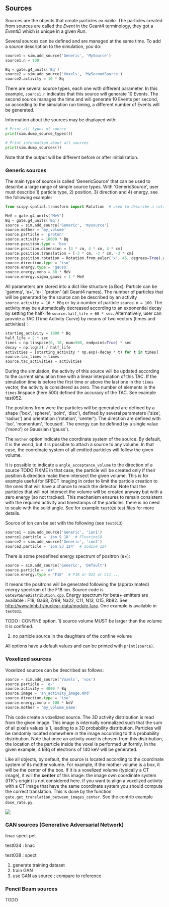 ## Sources

Sources are the objects that create particles *ex nihilo*. The particles created from sources are called the *Event* in the Geant4 terminology, they got a *EventID* which is unique in a given *Run*.

Several sources can be defined and are managed at the same time. To add a source description to the simulation, you do:

```python
source1 = sim.add_source('Generic', 'MySource')
source1.n = 100

Bq = gate.g4_units('Bq')
source2 = sim.add_source('Voxels', 'MySecondSource')
source2.activity = 10 * Bq
```

There are several source types, each one with different parameter. In this example, `source1.n` indicates that this source will generate 10 Events. The second source manages the time and will generate 10 Events per second, so according to the simulation run timing, a different number of Events will be generated.

Information about the sources may be displayed with:

```python
# Print all types of source
print(sim.dump_source_types())

# Print information about all sources
print(sim.dump_sources())
```

Note that the output will be different before or after initialization.

### Generic sources

The main type of source is called 'GenericSource' that can be used to describe a large range of simple source types. With 'GenericSource', user must describe 1) particle type, 2) position, 3) direction and 4) energy, see the following example:

```python
from scipy.spatial.transform import Rotation  # used to describe a rotation matrix

MeV = gate.g4_units('MeV')
Bq = gate.g4_units('Bq')
source = sim.add_source('Generic', 'mysource')
source.mother = 'my_volume'
source.particle = 'proton'
source.activity = 10000 * Bq
source.position.type = 'box'
source.position.dimension = [4 * cm, 4 * cm, 4 * cm]
source.position.translation = [-3 * cm, -3 * cm, -3 * cm]
source.position.rotation = Rotation.from_euler('x', 45, degrees=True).as_matrix()
source.direction.type = 'iso'
source.energy.type = 'gauss'
source.energy.mono = 80 * MeV
source.energy.sigma_gauss = 1 * MeV
```

All parameters are stored into a dict like structure (a Box). Particle can be 'gamma', 'e+', 'e-', 'proton' (all Geant4 names). The number of particles that will be generated by the source can be described by an activity `source.activity = 10 * MBq` or by a number of particle `source.n = 100`. The activity may be automatically decreased according to an exponential decay by setting the half-life `source.half_life = 60 * sec`. Alternatively, user can provide a TAC (Time Activity Curve) by means of two vectors (times and activities) :
```python
starting_activity = 1000 * Bq
half_life = 2 * sec
times = np.linspace(0, 10, num=500, endpoint=True) * sec
decay = np.log(2) / half_life
activities = [starting_activity * np.exp(-decay * t) for t in times]
source.tac_times = times
source.tac_activities = activities
```


During the simulation, the activity of this source will be updated according to the current simulation time with a linear interpolation of this TAC. If the simulation time is before the first time or above the last one in the `times` vector, the activity is considered as zero. The number of elements in the `times` linspace (here 500) defined the accuracy of the TAC. See example test052.

The positions from were the particles will be generated are defined by a shape ('box', 'sphere', 'point', 'disc'), defined by several parameters ('size', 'radius') and orientation ('rotation', 'center'). The direction are defined with 'iso', 'momentum', 'focused'.
The energy can be defined by a single value ('mono') or Gaussian ('gauss').

The `mother` option indicate the coordinate system of the source. By default, it is the world, but it is possible to attach a source to any volume. In that case, the coordinate system of all emitted particles will follow the given volume.

It is possible to indicate a `angle_acceptance_volume` to the direction of a source TODO FIXME
In that case, the particle will be created only if their position & direction make them intersect the given volume. This is for example useful for SPECT imaging in order to limit the particle creation to the ones that will have a chance to reach the detector. Note that the particles that will not intersect the volume will be created anyway but with a zero energy (so not tracked). This mechanism ensures to remain consistent with the required activity and timestamps of the particles, there is no need to scale with the solid angle. See for example `test028` test files for more details.

Source of ion can be set with the following (see `test013`)

```python
source1 = sim.add_source('Generic', 'ion1')
source1.particle = 'ion 9 18'  # Fluorine18
source2 = sim.add_source('Generic', 'ion2')
source2.particle = 'ion 53 124'  # Iodine 124
```

There is some predefined energy spectrum of positron (e+):

```python
source = sim.add_source('Generic', 'Default')
source.particle = 'e+'
source.energy.type = 'F18'  # F18 or O15 or C11 ...
```

It means the positrons will be generated following the (approximated) energy spectrum of the F18 ion. Source code is `GateSPSEneDistribution.cpp`. Energy spectrum for beta+ emitters are available : F18, Ga68, Zr89, Na22, C11, N13, O15, Rb82. See http://www.lnhb.fr/nuclear-data/module-lara. One example is available in `test031`.



TODO : CONFINE option. 1) source volume MUST be larger than the volume it is confined.

2) no particle source in the daughters of the confine volume

All options have a default values and can be printed with `print(source)`.

### Voxelized sources

Voxelized sources can be described as follows:

```python
source = sim.add_source('Voxels', 'vox')
source.particle = 'e-'
source.activity = 4000 * Bq
source.image = 'an_activity_image.mhd'
source.direction.type = 'iso'
source.energy.mono = 100 * keV
source.mother = 'my_volume_name'
```

This code create a voxelized source. The 3D activity distribution is read from the given image. This image is internally normalized such that the sum of all pixels values is 1, leading to a 3D probability distribution. Particles will be randomly located somewhere in the image according to this probability distribution. Note that once an activity voxel is
chosen from this distribution, the location of the particle inside the voxel is performed uniformly. In the given example, 4 kBq of electrons of 140 keV will be generated.

Like all objects, by default, the source is located according to the coordinate system of its mother volume. For example, if the mother volume is a box, it will be the center of the box. If it is a voxelized volume (typically a CT image), it will the **center** of this image: the image own coordinate system (ITK's origin) is not considered here. If you want to align a voxelized activity with a CT image that have the same coordinate system you should compute the correct translation. This is done by the function  ```gate.get_translation_between_images_center```. See the contrib example ```dose_rate.py```.

![](figures/image_coord_system.png)


### GAN sources (Generative Adversarial Network)

linac spect pet

test034 : linac

test038 : spect

1) generate training dataset
2) train GAN
3) use GAN as source ; compare to reference


### Pencil Beam sources

TODO
